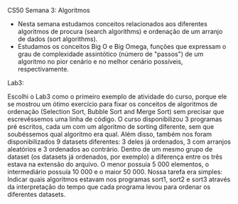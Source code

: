 CS50 Semana 3: Algoritmos

- Nesta semana estudamos conceitos relacionados aos diferentes algoritmos de procura (search algorithms) e ordenação de um arranjo de dados (sort algorithms). 
- Estudamos os conceitos Big O e Big Omega, funções que expressam o grau de complexidade assintótico (número de "passos") de um algoritmo no pior cenário e no melhor cenário 
possíveis, respectivamente.

Lab3:

Escolhi o Lab3 como o primeiro exemplo de atividade do curso, porque ele se mostrou um ótimo exercício para fixar os conceitos de algoritmos de ordenação (Selection Sort, 
Bubble Sort and Merge Sort) sem precisar que escrevêssemos uma linha de código. O curso disponibilizou 3 programas pré escritos, cada um com um algoritmo de sorting diferente,
sem que soubéssemos qual algoritmo era qual. Além disso, também nos foram disponibilizados 9 datasets diferentes: 3 deles já ordenados, 3 com arranjos aleatórios e 3 ordenados 
ao contrário. Dentro de um mesmo grupo de dataset (os datasets já ordenados, por exemplo) a diferença entre os três estava na extensão do arquivo. O menor possuia 5 000 elementos,
o intermediário possuía 10 000 e o maior 50 000. Nossa tarefa era simples: Indicar quais algoritmos estavam nos programas sort1, sort2 e sort3 através da interpretação do tempo
que cada programa levou para ordenar os diferentes datasets.
